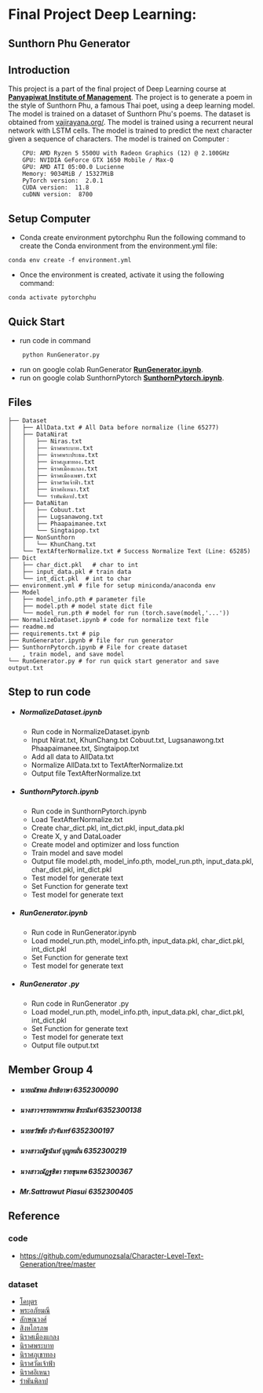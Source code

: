 # Final Project Deep Learning: 
## Sunthorn Phu Generator
## Introduction

This project is a part of the final project of Deep Learning course at  [<b>Panyapiwat Institute of Management</b>](https://www.pim.ac.th). The project is to generate a poem in the style of Sunthorn Phu, a famous Thai poet, using a deep learning model. The model is trained on a dataset of Sunthorn Phu's poems. The dataset is obtained from [vajirayana.org/](https://vajirayana.org/). The model is trained using a recurrent neural network with LSTM cells. The model is trained to predict the next character given a sequence of characters. The model is trained on Computer :

        CPU: AMD Ryzen 5 5500U with Radeon Graphics (12) @ 2.100GHz 
        GPU: NVIDIA GeForce GTX 1650 Mobile / Max-Q 
        GPU: AMD ATI 05:00.0 Lucienne 
        Memory: 9034MiB / 15327MiB 
        PyTorch version:  2.0.1
        CUDA version:  11.8
        cuDNN version:  8700

## Setup Computer

- Conda create environment pytorchphu
Run the following command to create the Conda environment from the environment.yml file:
```
conda env create -f environment.yml
```

- Once the environment is created, activate it using the following command:

```
conda activate pytorchphu
```

## Quick Start
- run code in command
```
    python RunGenerator.py
```
- run on google colab RunGenerator
        [<b>RunGenerator.ipynb</b>](https://colab.research.google.com/drive/1-4CJmxJFg9ortnnj_b83GxIMHK_BbH9g?usp=sharing).
- run on google colab SunthornPytorch
        [<b>SunthornPytorch.ipynb</b>](https://colab.research.google.com/drive/1wJaYyY9gg8wozVv0ElfH3_mVwMjnnOtd?usp=sharing).

## Files
    ├── Dataset
    │   ├── AllData.txt # All Data before normalize (line 65277)
    │   ├── DataNirat
    │   │   ├── Niras.txt
    │   │   ├── นิราศพระบาท.txt
    │   │   ├── นิราศพระประธม.txt
    │   │   ├── นิราศภูเขาทอง.txt
    │   │   ├── นิราศเมืองแกลง.txt
    │   │   ├── นิราศเมืองเพชร.txt
    │   │   ├── นิราศวัดเจ้าฟ้า.txt
    │   │   ├── นิราศอิเหนา.txt
    │   │   └── รำพันพิลาป.txt
    │   ├── DataNitan
    │   │   ├── Cobuut.txt
    │   │   ├── Lugsanawong.txt
    │   │   ├── Phaapaimanee.txt
    │   │   └── Singtaipop.txt
    │   ├── NonSunthorn
    │   │   └── KhunChang.txt 
    │   └── TextAfterNormalize.txt # Success Normalize Text (Line: 65285)
    ├── Dict
    │   ├── char_dict.pkl   # char to int
    │   ├── input_data.pkl # train data
    │   └── int_dict.pkl  # int to char
    ├── environment.yml # file for setup miniconda/anaconda env
    ├── Model
    │   ├── model_info.pth # parameter file
    │   ├── model.pth # model state dict file
    │   └── model_run.pth # model for run (torch.save(model,'...'))
    ├── NormalizeDataset.ipynb # code for normalize text file
    ├── readme.md
    ├── requirements.txt # pip 
    ├── RunGenerator.ipynb # file for run generator
    ├── SunthornPytorch.ipynb # File for create dataset
        , train model, and save model
    └── RunGenerator.py # for run quick start generator and save output.txt

## Step to run code
- ##### NormalizeDataset.ipynb
    - Run code in NormalizeDataset.ipynb
    - Input Nirat.txt, KhunChang.txt Cobuut.txt, Lugsanawong.txt Phaapaimanee.txt, Singtaipop.txt
    - Add all data to AllData.txt
    - Normalize AllData.txt to TextAfterNormalize.txt
    - Output file TextAfterNormalize.txt
    
- ##### SunthornPytorch.ipynb
    - Run code in SunthornPytorch.ipynb
    - Load TextAfterNormalize.txt
    - Create char_dict.pkl, int_dict.pkl, input_data.pkl
    - Create X, y and DataLoader
    - Create model and optimizer and loss function
    - Train model and save model
    - Output file model.pth, model_info.pth, model_run.pth, input_data.pkl, char_dict.pkl, int_dict.pkl
    - Test model for generate text
    - Set Function for generate text
    - Test model for generate text
- ##### RunGenerator.ipynb
    - Run code in RunGenerator.ipynb
    - Load model_run.pth, model_info.pth, input_data.pkl, char_dict.pkl, int_dict.pkl
    - Set Function for generate text
    - Test model for generate text
- ##### RunGenerator .py
    - Run code in RunGenerator .py
    - Load model_run.pth, model_info.pth, input_data.pkl, char_dict.pkl, int_dict.pkl
    - Set Function for generate text
    - Test model for generate text
    - Output file output.txt


## Member Group 4
- <h5>นายณัชพล สิทธิอาษา 6352300090 </h5>
- <h5>นางสาวจรรยพรพรหม ธีระนันท์ 6352300138 </h5>
- <h5>นายธวัชชัย บัวจันทร์ 6352300197 </h5>
- <h5>นางสาวณัฐนันท์ บุญหมั่น 6352300219 </h5>
- <h5>นางสาวณัฏฐธิดา รายขุนทด 6352300367 </h5>
- <h5>Mr.Sattrawut Piasui 6352300405</h5>


## Reference
### code 
- https://github.com/edumunozsala/Character-Level-Text-Generation/tree/master
### dataset
- [โคบุตร](https://vajirayana.org/%E0%B8%99%E0%B8%B4%E0%B8%97%E0%B8%B2%E0%B8%99%E0%B8%84%E0%B8%B3%E0%B8%81%E0%B8%A5%E0%B8%AD%E0%B8%99%E0%B8%AA%E0%B8%B8%E0%B8%99%E0%B8%97%E0%B8%A3%E0%B8%A0%E0%B8%B9%E0%B9%88%E0%B9%80%E0%B8%A3%E0%B8%B7%E0%B9%88%E0%B8%AD%E0%B8%87%E0%B9%82%E0%B8%84%E0%B8%9A%E0%B8%B8%E0%B8%95%E0%B8%A3/%E0%B8%AD%E0%B8%98%E0%B8%B4%E0%B8%9A%E0%B8%B2%E0%B8%A2%E0%B9%80%E0%B8%A3%E0%B8%B7%E0%B9%88%E0%B8%AD%E0%B8%87%E0%B9%82%E0%B8%84%E0%B8%9A%E0%B8%B8%E0%B8%95%E0%B8%A3)
- [พระอภัยมณี](https://vajirayana.org/%E0%B8%9E%E0%B8%A3%E0%B8%B0%E0%B8%AD%E0%B8%A0%E0%B8%B1%E0%B8%A2%E0%B8%A1%E0%B8%93%E0%B8%B5)
- [ลักษณวงศ์](https://vajirayana.org/%E0%B8%A5%E0%B8%B1%E0%B8%81%E0%B8%A9%E0%B8%93%E0%B8%A7%E0%B8%87%E0%B8%A8%E0%B9%8C)
- [สิงหไกรภพ](https://vajirayana.org/%E0%B8%AA%E0%B8%B4%E0%B8%87%E0%B8%AB%E0%B9%84%E0%B8%81%E0%B8%A3%E0%B8%A0%E0%B8%9E)
- [นิราศเมืองแกลง](https://th.wikisource.org/wiki/%E0%B8%99%E0%B8%B4%E0%B8%A3%E0%B8%B2%E0%B8%A8%E0%B9%80%E0%B8%A1%E0%B8%B7%E0%B8%AD%E0%B8%87%E0%B9%81%E0%B8%81%E0%B8%A5%E0%B8%87)
- [นิราศพระบาท](https://th.wikisource.org/wiki/%E0%B8%99%E0%B8%B4%E0%B8%A3%E0%B8%B2%E0%B8%A8%E0%B8%9E%E0%B8%A3%E0%B8%B0%E0%B8%9A%E0%B8%B2%E0%B8%97)
- [นิราศภูเขาทอง](https://th.wikisource.org/wiki/%E0%B8%99%E0%B8%B4%E0%B8%A3%E0%B8%B2%E0%B8%A8%E0%B8%A0%E0%B8%B9%E0%B9%80%E0%B8%82%E0%B8%B2%E0%B8%97%E0%B8%AD%E0%B8%87)
- [นิราศวัดเจ้าฟ้า](https://th.wikisource.org/wiki/%E0%B8%99%E0%B8%B4%E0%B8%A3%E0%B8%B2%E0%B8%A8%E0%B8%A7%E0%B8%B1%E0%B8%94%E0%B9%80%E0%B8%88%E0%B9%89%E0%B8%B2%E0%B8%9F%E0%B9%89%E0%B8%B2)
- [นิราศอิเหนา](https://th.wikisource.org/wiki/%E0%B8%99%E0%B8%B4%E0%B8%A3%E0%B8%B2%E0%B8%A8%E0%B8%AD%E0%B8%B4%E0%B9%80%E0%B8%AB%E0%B8%99%E0%B8%B2)
- [รำพันพิลาป](https://th.wikisource.org/wiki/%E0%B8%A3%E0%B8%B3%E0%B8%9E%E0%B8%B1%E0%B8%99%E0%B8%9E%E0%B8%B4%E0%B8%A5%E0%B8%B2%E0%B8%9B)

